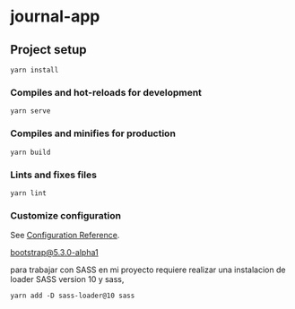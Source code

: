 # journal-app

## Project setup
```
yarn install
```

### Compiles and hot-reloads for development
```
yarn serve
```

### Compiles and minifies for production
```
yarn build
```

### Lints and fixes files
```
yarn lint
```

### Customize configuration
See [Configuration Reference](https://cli.vuejs.org/config/).


bootstrap@5.3.0-alpha1

para trabajar con SASS en mi proyecto requiere realizar una instalacion de 
loader SASS version 10 y sass, 

```
yarn add -D sass-loader@10 sass
```
